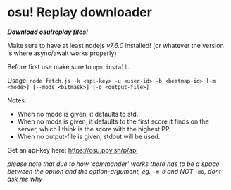 # osu! Replay downloader
***Download osu!replay files!***

Make sure to have at least nodejs *v7.6.0* installed! (or whatever the version is where async/await works properly)

Before first use make sure to `npm install`.

Usage: `node fetch.js -k <api-key> -u <user-id> -b <beatmap-id> [-m <mode>] [--mods <bitmask>] [-o <output-file>]`

Notes:
* When no mode is given, it defaults to std.
* When no mods is given, it defaults to the first score it finds on the server, which I think is the score with the highest PP.
* When no output-file is given, stdout will be used.

Get an api-key here: https://osu.ppy.sh/p/api

*please note that due to how 'commander' works there has to be a space between the option and the option-argument, eg. `-m 0` and NOT `-m0`, dont ask me why*
